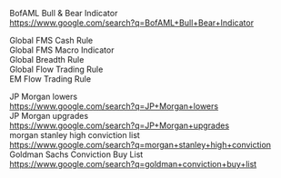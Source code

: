 


BofAML Bull & Bear Indicator  
https://www.google.com/search?q=BofAML+Bull+Bear+Indicator  
  
  
  
Global FMS Cash Rule  
Global FMS Macro Indicator  
Global Breadth Rule  
Global Flow Trading Rule  
EM Flow Trading Rule  
  
  
JP Morgan lowers  
https://www.google.com/search?q=JP+Morgan+lowers  
JP Morgan upgrades  
https://www.google.com/search?q=JP+Morgan+upgrades   
morgan stanley high conviction  list  
https://www.google.com/search?q=morgan+stanley+high+conviction  
Goldman Sachs Conviction Buy List     
     https://www.google.com/search?q=goldman+conviction+buy+list      
       
         
     
     
 
